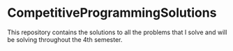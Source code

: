 # CompetitiveProgrammingSolutions
This repository contains the solutions to all the problems that I solve and will be solving throughout the 4th semester.
